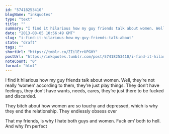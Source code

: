 ```yaml
---
id: "57418253410"
blogName: "inkquotes"
type: "text"
title: ""
summary: "I find it hilarious how my guy friends talk about women. Well, they're not really 'women' according to them, they're just play..."
date: "2013-08-05 10:56:49 GMT"
slug: "i-find-it-hilarious-how-my-guy-friends-talk-about"
state: "draft"
tags: ""
shortUrl: "https://tmblr.co/ZIilErrUPGHY"
postUrl: "https://inkquotes.tumblr.com/post/57418253410/i-find-it-hilarious-how-my-guy-friends-talk-about"
noteCount: "0"
format: "html"
---
```


I find it hilarious how my guy friends talk about women. Well, they’re not really ‘women’ according to them, they’re just play things. They don’t have feelings, they don’t have wants, needs, cares, they’re just there to be fucked and discarded. 

They bitch about how women are so touchy and depressed, which is why they end the relationship. They endlessly obsess over 

That my friends, is why I hate both guys and women. Fuck em’ both to hell. And why I’m perfect